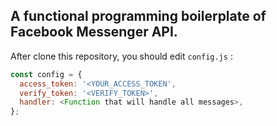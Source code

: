 ## A functional programming boilerplate of Facebook Messenger API.

After clone this repository, you should edit `config.js` :
```javascript
const config = {
  access_token: '<YOUR_ACCESS_TOKEN',
  verify_token: '<VERIFY_TOKEN>',
  handler: <Function that will handle all messages>,
};
```

